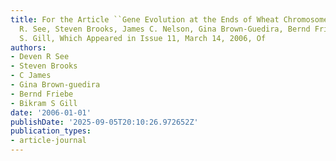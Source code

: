 ```yaml
---
title: For the Article ``Gene Evolution at the Ends of Wheat Chromosomes,'' by Deven
  R. See, Steven Brooks, James C. Nelson, Gina Brown-Guedira, Bernd Friebe, and Bikram
  S. Gill, Which Appeared in Issue 11, March 14, 2006, Of
authors:
- Deven R See
- Steven Brooks
- C James
- Gina Brown-guedira
- Bernd Friebe
- Bikram S Gill
date: '2006-01-01'
publishDate: '2025-09-05T20:10:26.972652Z'
publication_types:
- article-journal
---
```

